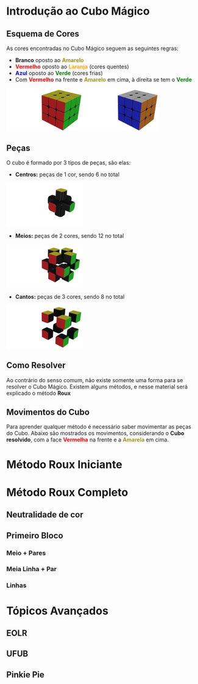 # Introdução ao Cubo Mágico
## Esquema de Cores
As cores encontradas no Cubo Mágico seguem as seguintes regras:
* **Branco** oposto ao <span style="color:#9c9720">**Amarelo**</span>
* <span style="color:red">**Vermelho**</span> oposto ao <span style="color:orange">**Laranja**</span> (cores quentes)
* <span style="color:blue">**Azul**</span> oposto ao <span style="color:green">**Verde**</span> (cores frias)
* Com <span style="color:red">**Vermelho**</span> na frente e <span style="color:#9c9720">**Amarelo**</span> em cima, à direita se tem o <span style="color:green">**Verde**</span>

<img src="cores/cores1.png" alt="drawing" width="200"/><img src="cores/cores2.png" alt="drawing" width="200"/>



## Peças
O cubo é formado por 3 tipos de peças, são elas:
* **Centros:** peças de 1 cor, sendo 6 no total

<img src="pecas/centros.png" alt="drawing" width="200"/>

* **Meios:** peças de 2 cores, sendo 12 no total

<img src="pecas/meios.png" alt="drawing" width="200"/>

* **Cantos:** peças de 3 cores, sendo 8 no total

<img src="pecas/cantos.png" alt="drawing" width="200"/>

## Como Resolver
Ao contrário do senso comum, não existe somente uma forma para se resolver o Cubo Mágico. Existem alguns métodos, e nesse material será explicado o método **Roux**

## Movimentos do Cubo
Para aprender qualquer método é necessário saber movimentar as peças do Cubo. Abaixo são mostrados os movimentos, considerando o **Cubo resolvido**, com  a face <span style="color:red">**Vermelha**</span> na frente e a <span style="color:#9c9720">**Amarela**</span> em cima.

# Método Roux Iniciante

# Método Roux Completo
## Neutralidade de cor
## Primeiro Bloco
### Meio + Pares
### Meia Linha + Par
### Linhas

# Tópicos Avançados
## EOLR
## 
## UFUB
## Pinkie Pie